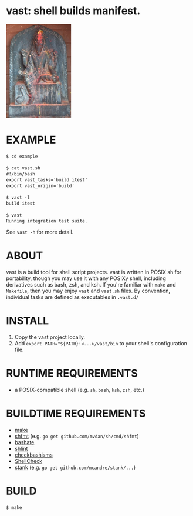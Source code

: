 # vast: shell builds manifest.

![Vishvakarma the all-architect](https://raw.githubusercontent.com/mcandre/vast/master/vast.jpg)

# EXAMPLE

```console
$ cd example

$ cat vast.sh
#!/bin/bash
export vast_tasks='build itest'
export vast_origin='build'

$ vast -l
build itest

$ vast
Running integration test suite.
```

See `vast -h` for more detail.

# ABOUT

vast is a build tool for shell script projects. vast is written in POSIX sh for portability, though you may use it with any POSIXy shell, including derivatives such as bash, zsh, and ksh. If you're familiar with `make` and `Makefile`, then you may enjoy `vast` and `vast.sh` files. By convention, individual tasks are defined as executables in `.vast.d/`

# INSTALL

1. Copy the vast project locally.
2. Add `export PATH="${PATH}:<...>/vast/bin` to your shell's configuration file.

# RUNTIME REQUIREMENTS

* a POSIX-compatible shell (e.g. `sh`, `bash`, `ksh`, `zsh`, etc.)

# BUILDTIME REQUIREMENTS

* [make](https://www.gnu.org/software/make/)
* [shfmt](https://github.com/mvdan/sh) (e.g. `go get github.com/mvdan/sh/cmd/shfmt`)
* [bashate](https://pypi.python.org/pypi/bashate/0.5.1)
* [shlint](https://rubygems.org/gems/shlint)
* [checkbashisms](https://sourceforge.net/projects/checkbaskisms/)
* [ShellCheck](https://hackage.haskell.org/package/ShellCheck)
* [stank](https://github.com/mcandre/stank) (e.g. `go get github.com/mcandre/stank/...`)

# BUILD

```console
$ make
```
